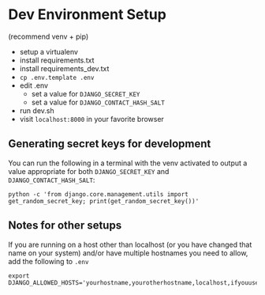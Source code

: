# Dev Environment Setup
(recommend venv + pip)

 - setup a virtualenv
 - install requirements.txt
 - install requirements_dev.txt
 - `cp .env.template .env`
 - edit .env
   - set a value for `DJANGO_SECRET_KEY`
   - set a value for `DJANGO_CONTACT_HASH_SALT`
 - run dev.sh
 - visit `localhost:8000` in your favorite browser

## Generating secret keys for development
You can run the following in a terminal with the venv activated to output a
value appropriate for both `DJANGO_SECRET_KEY` and `DJANGO_CONTACT_HASH_SALT`:

```
python -c 'from django.core.management.utils import get_random_secret_key; print(get_random_secret_key())'
```


## Notes for other setups

If you are running on a host other than localhost (or you have changed that name
on your system) and/or have multiple hostnames you need to allow, add the following to `.env`

```
export DJANGO_ALLOWED_HOSTS='yourhostname,yourotherhostname,localhost,ifyouuseit'
```